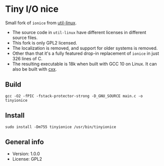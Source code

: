 # Tiny I/O nice

Small fork of `ionice` from [util-linux](https://github.com/karelzak/util-linux).

* The source code in `util-linux` have different licenses in different source files.
* This fork is only GPL2 licensed.
* The localization is removed, and support for older systems is removed.
* Other than that it's a fully featured drop-in replacement of `ionice` in just 326 lines of C.
* The resulting executable is 18k when built with GCC 10 on Linux. It can also be built with [cxx](https://github.com/xyproto/cxx).

## Build

    gcc -O2 -fPIC -fstack-protector-strong -D_GNU_SOURCE main.c -o tinyionice

## Install

    sudo install -Dm755 tinyionice /usr/bin/tinyionice

## General info

* Version: 1.0.0
* License: GPL2
